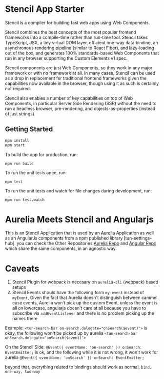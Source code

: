# Stencil App Starter

Stencil is a compiler for building fast web apps using Web Components.

Stencil combines the best concepts of the most popular frontend frameworks into a compile-time rather than run-time tool.  Stencil takes TypeScript, JSX, a tiny virtual DOM layer, efficient one-way data binding, an asynchronous rendering pipeline (similar to React Fiber), and lazy-loading out of the box, and generates 100% standards-based Web Components that run in any browser supporting the Custom Elements v1 spec.

Stencil components are just Web Components, so they work in any major framework or with no framework at all. In many cases, Stencil can be used as a drop in replacement for traditional frontend frameworks given the capabilities now available in the browser, though using it as such is certainly not required.

Stencil also enables a number of key capabilities on top of Web Components, in particular Server Side Rendering (SSR) without the need to run a headless browser, pre-rendering, and objects-as-properties (instead of just strings).

## Getting Started

```bash
npm install
npm start
```

To build the app for production, run:

```bash
npm run build
```

To run the unit tests once, run:

```
npm test
```

To run the unit tests and watch for file changes during development, run:

```
npm run test.watch
```
# Aurelia Meets Stencil and Angularjs
[Stencil]: https://stenciljs.com/
[Aurelia]: https://aurelia.io/
[tun-stencil-hub]: https://www.npmjs.com/package/tun-settings-hub
[Aurelia Repo]: https://github.com/AngelMunoz/settings-hub-au
[Angular Repo]: https://stackblitz.com/edit/tun-settings-hub

This is an [Stencil] Application that is used by an [Aurelia] Application as well as an AngularJs components from a npm published library [tun-settings-hub]. you can check the Other Repositories [Aurelia Repo] and [Angular Repo] which share the same components, in an agnostic way.


# Caveats
1. Stencil Plugin for webpack is necesary on `aurelia-cli` (webpack) based setups
2. Stencil Events should have the following form `my-event` instead of `myEvent`, Given the fact that Aurelia doesn't distinguish between cammel case events, Aurelia won't pick up the custom Event, unless the event is all on lowercase, angularjs doesn't care at all because you have to subscribe via `addEventListener` and there is no problem picking up the names there

Example: `<tun-search-bar on-search.delegate="onSearch($event)">` is okay, the following won't be picked up by aurelia `<tun-search-bar onSearch.delegate="onSearch($event)">`

On the Stencil Side: `@Event({ eventName: 'on-search' }) onSearch: EventEmitter;` is ok, and the following while it is not wrong, it won't work for aurelia `@Event({ eventName: 'onSearch' }) onSearch: EventEmitter;`


beyond that, everything related to bindings should work as normal, `bind, one-way, two-way`